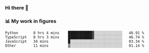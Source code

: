 ### Hi there 👋

### 📊 My work in figures

<!--START_SECTION:waka-->

```text
Python       8 hrs 4 mins    ███████████▓░░░░░░░░░░░░░   46.91 %
TypeScript   8 hrs 3 mins    ███████████▓░░░░░░░░░░░░░   46.74 %
JavaScript   34 mins         █░░░░░░░░░░░░░░░░░░░░░░░░   03.34 %
Other        11 mins         ▒░░░░░░░░░░░░░░░░░░░░░░░░   01.14 %
```

<!--END_SECTION:waka-->
